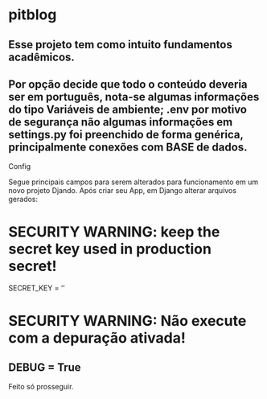 # pitblog
Esse projeto tem como intuito fundamentos acadêmicos.
-----
Por opção decide que todo o conteúdo deveria ser em português, nota-se algumas informações do tipo Variáveis de ambiente;
.env por motivo de segurança não algumas informações em settings.py foi preenchido de forma genérica, principalmente conexões com BASE de dados.
-----

Config

Segue principais campos para serem alterados para funcionamento em um novo projeto Djando.
Após criar seu App, em Django alterar arquivos gerados: 
# SECURITY WARNING: keep the secret key used in production secret!
SECRET_KEY = ‘’
# SECURITY WARNING: Não execute com a depuração ativada!
DEBUG = True
-----
Feito só prosseguir.
